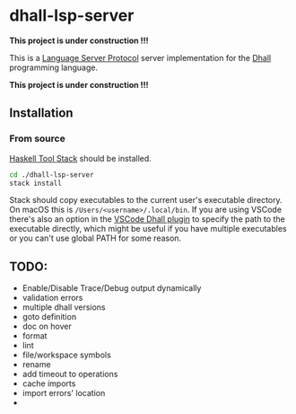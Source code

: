 # dhall-lsp-server

**This project is under construction !!!**

This is a [Language Server Protocol](https://microsoft.github.io/language-server-protocol/) server implementation for the [Dhall](https://dhall-lang.org) programming language.

**This project is under construction !!!**

## Installation

### From source

[Haskell Tool Stack](https://docs.haskellstack.org/en/stable/README/) should be installed. 

```bash
cd ./dhall-lsp-server
stack install
```
Stack should copy executables to the current user's executable directory. On macOS this is `/Users/<username>/.local/bin`. 
If you are using VSCode there's also an option in the [VSCode Dhall plugin](https://github.com/PanAeon/vscode-dhall-lsp-server) to specify the path to the executable directly, which might be useful if you have multiple executables or you can't use global PATH for some reason.


## TODO:

* Enable/Disable Trace/Debug output dynamically
* validation errors
* multiple dhall versions
* goto definition
* doc on hover
* format
* lint
* file/workspace symbols
* rename
* add timeout to operations
* cache imports
* import errors' location
* 